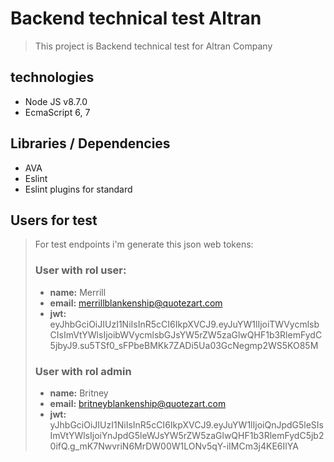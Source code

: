 # Backend technical test Altran

> This project is Backend technical test for Altran Company

## technologies
- Node JS v8.7.0
- EcmaScript 6, 7

## Libraries / Dependencies
- AVA
- Eslint
- Eslint plugins for standard 

## Users for test 
> For test endpoints i'm generate this json web tokens:
> ### User with rol user:
> - **name:** Merrill 
> - **email:** merrillblankenship@quotezart.com
> - **jwt:** eyJhbGciOiJIUzI1NiIsInR5cCI6IkpXVCJ9.eyJuYW1lIjoiTWVycmlsbCIsImVtYWlsIjoibWVycmlsbGJsYW5rZW5zaGlwQHF1b3RlemFydC5jbyJ9.su5TSf0_sFPbeBMKk7ZADi5Ua03GcNegmp2WS5KO85M
> ### User with rol admin
> - **name:** Britney 
> - **email:** britneyblankenship@quotezart.com
> - **jwt:** yJhbGciOiJIUzI1NiIsInR5cCI6IkpXVCJ9.eyJuYW1lIjoiQnJpdG5leSIsImVtYWlsIjoiYnJpdG5leWJsYW5rZW5zaGlwQHF1b3RlemFydC5jb20ifQ.g_mK7NwvriN6MrDW00W1LONv5qY-iIMCm3j4KE6IlYA
